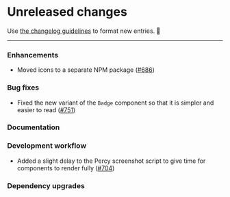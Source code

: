 # Unreleased changes

Use [the changelog guidelines](https://git.io/polaris-changelog-guidelines) to format new entries. 💜

---

### Enhancements

- Moved icons to a separate NPM package ([#686](https://github.com/Shopify/polaris-react/pull/686))

### Bug fixes

- Fixed the new variant of the `Badge` component so that it is simpler and easier to read ([#751](https://github.com/Shopify/polaris-react/pull/751))

### Documentation

### Development workflow

- Added a slight delay to the Percy screenshot script to give time for components to render fully ([#704](https://github.com/Shopify/polaris-react/pull/704))

### Dependency upgrades
